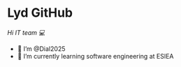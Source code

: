 # Lyd GitHub

*Hi IT team 💻*

- 👋 I’m @Dial2025
- 🌱 I’m currently learning software engineering at ESIEA

<!---
Dial2025/Dial2025 is a ✨ special ✨ repository because its `README.md` (this file) appears on your GitHub profile.
You can click the Preview link to take a look at your changes.
--->
